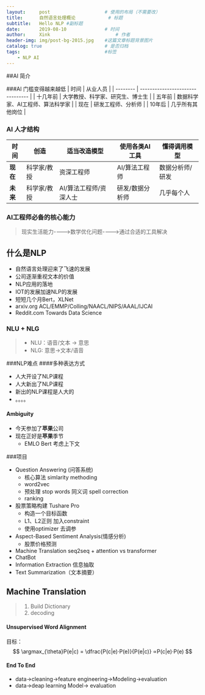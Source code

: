 ```yaml
---
layout:     post   				    # 使用的布局（不需要改）
title:      自然语言处理概论			# 标题 
subtitle:   Hello NLP #副标题
date:       2019-08-10 				# 时间
author:     Xink						# 作者
header-img: img/post-bg-2015.jpg 	#这篇文章标题背景图片
catalog: true 						# 是否归档
tags:								#标签
    - NLP AI
---
```

##AI 简介

###AI 门槛变得越来越低
| 时间     | 从业人员                         |
| -------- | -------------------------------- |
| 十几年前 | 大学教授、科学家、研究生、博士生 |
| 五年前   | 数据科学家、AI工程师、算法科学家 |
| 现在     | 研发工程师、分析师               |
| 10年后   | 几乎所有其他岗位                 |


### AI 人才结构
| 时间     | 创造        | 适当改造模型           | 使用各类AI工具  | 懂得调用模型    |
| -------- | ----------- | ---------------------- | --------------- | --------------- |
| **现在** | 科学家/教授 | 资深工程师             | AI/算法工程师   | 数据分析师/研发 |
| **未来** | 科学家/教授 | AI/算法工程师/资深人士 | 研发/数据分析师 | 几乎每个人      |


### AI工程师必备的核心能力

>现实生活能力---->数学优化问题---->通过合适的工具解决

## 什么是NLP
* 自然语言处理迎来了飞速的发展
* 公司逐渐重视文本的价值
* NLP应用的落地
* IOT的发展加速NLP的发展
* 短短几个月Bert，XLNet 
* arxiv.org ACL/EMMP/Colling/NAACL/NIPS/AAAL/IJCAI
* Reddit.com   Towards Data Science

### NLU + NLG
>* NLU：语音/文本 -> 意思
>* NLG: 意思->文本/语音

###NLP难点
####多种表达方式
* 人大开设了NLP课程
* 人大新出了NLP课程
* 新出的NLP课程是人大的
* 。。。。
#### Ambiguity
* 今天参加了**苹果**公司
* 现在正好是**苹果**季节
  * EMLO Bert 考虑上下文

###项目
* Question Answering (问答系统) 
  * 核心算法 simlarity methoding 
  * word2vec 
  * 预处理 stop words 同义词 spell correction
  * ranking
* 股票策略构建 Tushare Pro
  * 构造一个目标函数
  * L1、L2正则 加入constraint 
  * 使用optimizer 去调参
* Aspect-Based Sentiment Analysis(情感分析)
  * 股票价格预测
* Machine Translation seq2seq + attention vs transformer
* ChatBot  
* Information Extraction 信息抽取
* Text Summarization（文本摘要）
## Machine Translation
>  1. Build Dictionary
>  2. decoding 
#### Unsupervised Word Alignment
目标： 
$$
\argmax_{\theta}P(e|c) = \dfrac{P(c|e)·P(e)}{P(e|c)} ∝P(c|e)·P(e)
$$
#### End To End
* data->cleaning->feature engineering->Modeling->evaluation
* data->deap learning Model-> evaluation